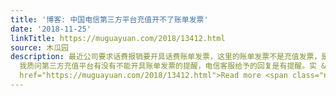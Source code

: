 ```yaml
---
title: '博客: 中国电信第三方平台充值开不了账单发票'
date: '2018-11-25'
linkTitle: https://muguayuan.com/2018/13412.html
source: 木瓜园
description: 最近公司要求话费报销要开具话费账单发票，这里的账单发票不是充值发票，是每月消费的月结账单发票。 离奇地发现我的电信卡尽管每月都有消费，账单发票却没有可开金额，无奈联系了中国电信的10000号，得知平时常用的微信、支付宝、京东平台的充值方式均为充值卡充值，按照中国电信的规则不能开具账单发票，需要联系第三方充值平台来开。
  我质问第三方充值平台有没有不能开具账单发票的提醒，电信客服给予的回复是有提醒。实 &#8230; <div class="more-link mt10"><a
  href="https://muguayuan.com/2018/13412.html">Read more <span class="none">中国电信第三方平台充值开不了账单发票</span></a></div>
---
```

